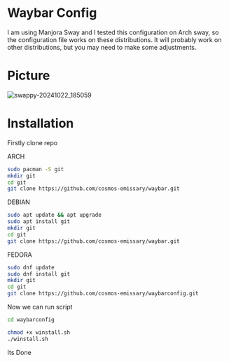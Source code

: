 # Waybar Config
I am using Manjora Sway and I tested this configuration on Arch sway, so the configuration file works on these distributions. It will probably work on other distributions, but you may need to make some adjustments.

# Picture
![swappy-20241022_185059](https://github.com/user-attachments/assets/28c22192-0cac-47d2-9e09-0cedfd27c0fd)

# Installation
Firstly clone repo

ARCH
```bash
sudo pacman -S git
mkdir git
cd git
git clone https://github.com/cosmos-emissary/waybar.git
```
DEBIAN
```bash
sudo apt update && apt upgrade
sudo apt install git
mkdir git
cd git
git clone https://github.com/cosmos-emissary/waybar.git
```
FEDORA
```bash
sudo dnf update
sudo dnf install git
mkdir git
cd git
git clone https://github.com/cosmos-emissary/waybarconfig.git
```
Now we can run script
```bash
cd waybarconfig

chmod +x winstall.sh
./winstall.sh
```
Its Done
